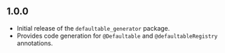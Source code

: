 ## 1.0.0

- Initial release of the `defaultable_generator` package.
- Provides code generation for `@Defaultable` and `@defaultableRegistry` annotations.